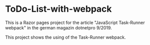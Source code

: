 # ToDo-List-with-webpack
This is a Razor pages project for the article "JavaScript Task-Runner webpack" in the german magazin dotnetpro 9/2019.

This project shows the using of the Task-Runner webpack.
